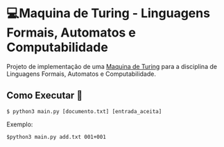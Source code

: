 # :computer:Maquina de Turing - Linguagens Formais, Automatos e Computabilidade 

Projeto de implementação de uma [Maquina de Turing](https://en.wikipedia.org/wiki/Turing_machine) para a disciplina de Linguagens Formais, Automatos e Computabilidade.

## Como Executar 🚀
	
	$ python3 main.py [documento.txt] [entrada_aceita]

  Exemplo:

	$python3 main.py add.txt 001+001
	
